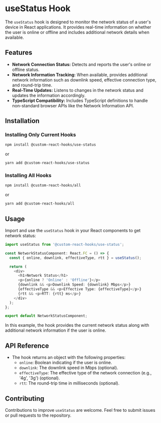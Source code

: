 # useStatus Hook

The `useStatus` hook is designed to monitor the network status of a user's device in React applications. It provides real-time information on whether the user is online or offline and includes additional network details when available.

## Features

- **Network Connection Status:** Detects and reports the user's online or offline status.
- **Network Information Tracking:** When available, provides additional network information such as downlink speed, effective connection type, and round-trip time.
- **Real-Time Updates:** Listens to changes in the network status and updates the information accordingly.
- **TypeScript Compatibility:** Includes TypeScript definitions to handle non-standard browser APIs like the Network Information API.

## Installation

### Installing Only Current Hooks

```bash
npm install @custom-react-hooks/use-status
```

or

```bash
yarn add @custom-react-hooks/use-status
```

### Installing All Hooks

```sh
npm install @custom-react-hooks/all
```

or

```sh
yarn add @custom-react-hooks/all
```

## Usage

Import and use the `useStatus` hook in your React components to get network status:

```typescript
import useStatus from '@custom-react-hooks/use-status';

const NetworkStatusComponent: React.FC = () => {
  const { online, downlink, effectiveType, rtt } = useStatus();

  return (
    <div>
      <h1>Network Status</h1>
      <p>{online ? 'Online' : 'Offline'}</p>
      {downlink && <p>Downlink Speed: {downlink} Mbps</p>}
      {effectiveType && <p>Effective Type: {effectiveType}</p>}
      {rtt && <p>RTT: {rtt} ms</p>}
    </div>
  );
};

export default NetworkStatusComponent;
```

In this example, the hook provides the current network status along with additional network information if the user is online.

## API Reference

- The hook returns an object with the following properties:
  - `online`: Boolean indicating if the user is online.
  - `downlink`: The downlink speed in Mbps (optional).
  - `effectiveType`: The effective type of the network connection (e.g., '4g', '3g') (optional).
  - `rtt`: The round-trip time in milliseconds (optional).

## Contributing

Contributions to improve `useStatus` are welcome. Feel free to submit issues or pull requests to the repository.
